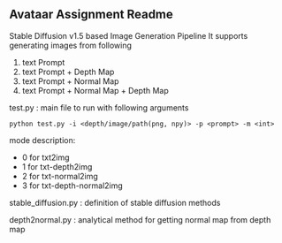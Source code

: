 ## Avataar Assignment Readme

Stable Diffusion v1.5 based Image Generation Pipeline
It supports generating images from following

1) text Prompt
2) text Prompt + Depth Map
3) text Prompt + Normal Map
4) text Prompt + Normal Map + Depth Map


test.py : main file to run with following arguments
```
python test.py -i <depth/image/path(png, npy)> -p <prompt> -m <int>
```
mode description:
* 0 for txt2img
* 1 for txt-depth2img
* 2 for txt-normal2img
* 3 for txt-depth-normal2img

stable_diffusion.py :  definition of stable diffusion methods

depth2normal.py : analytical method for getting normal map from depth map